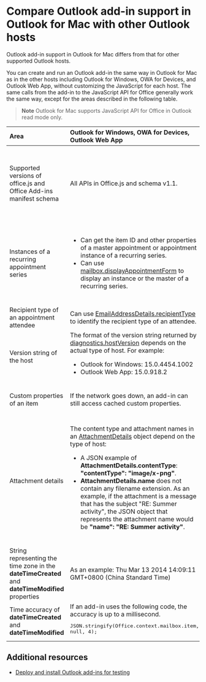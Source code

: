 
# Compare Outlook add-in support in Outlook for Mac with other Outlook hosts
Outlook add-in support in Outlook for Mac differs from that for other supported Outlook hosts.



You can create and run an Outlook add-in the same way in Outlook for Mac as in the other hosts including Outlook for Windows, OWA for Devices, and Outlook Web App, without customizing the JavaScript for each host. The same calls from the add-in to the JavaScript API for Office generally work the same way, except for the areas described in the following table.

 >**Note**  Outlook for Mac supports JavaScript API for Office in Outlook read mode only.

|**Area**|**Outlook for Windows, OWA for Devices, Outlook Web App**|**Outlook for Mac**|
|:-----|:-----|:-----|
|Supported versions of office.js and Office Add-ins manifest schema|All APIs in Office.js and schema v1.1.|<ul><li>Only APIs that are applicable in read mode. An add-in that uses the new and extended APIs in office.js v1.1 can be activated but the APIs for compose mode will not run properly on Outlook for Mac. </li><li>Schema v1.1.</li></ul>|
|Instances of a recurring appointment series|<ul><li>Can get the item ID and other properties of a master appointment or appointment instance of a recurring series. </li><li>Can use [mailbox.displayAppointmentForm](https://dev.outlook.com/reference/add-ins/Office.context.mailbox.html) to display an instance or the master of a recurring series.</li></ul>|<ul><li>Can get the item ID and other properties of the master appointment, but not those of an instance of a recurring series.</li><li>Can display the master appointment of a recurring series. Without the item ID, cannot display an instance of a recurring series.</li></ul>|
|Recipient type of an appointment attendee|Can use [EmailAddressDetails.recipientType](https://dev.outlook.com/reference/add-ins/simple-types.html) to identify the recipient type of an attendee.|**EmailAddressDetails.recipientType** returns **undefined** for appointment attendees.|
|Version string of the host |The format of the version string returned by [diagnostics.hostVersion](https://dev.outlook.com/reference/add-ins/Office.context.mailbox.diagnostics.html) depends on the actual type of host. For example:<ul><li>Outlook for Windows: 15.0.4454.1002</li><li>Outlook Web App: 15.0.918.2</li></ul>|An example of the version string returned by  **Diagnostics.hostVersion** on Outlook for Mac: 15.0 (140325)|
|Custom properties of an item|If the network goes down, an add-in can still access cached custom properties.|Because Outlook for Mac does not cache custom properties, if the network goes down, add-ins would not be able to access them.|
|Attachment details|The content type and attachment names in an [AttachmentDetails](https://dev.outlook.com/reference/add-ins/simple-types.mdl.aspx#AttachmentDetails) object depend on the type of host:<ul><li>A JSON example of <b>AttachmentDetails.contentType</b>: <b>"contentType": "image/x-png"</b>. </li><li><b>AttachmentDetails.name</b> does not contain any filename extension. As an example, if the attachment is a message that has the subject "RE: Summer activity", the JSON object that represents the attachment name would be <b>"name": "RE: Summer activity"</b>.</li></ul>|<ul><li>A JSON example of <b>AttachmentDetails.contentType</b>: <b>"contentType": "image/png"</b></li><li><b>AttachmentDetails.name</b> always includes a filename extension. Attachments that are mail items have a .eml extension, and appointments have a .ics extension. As an example, if an attachment is an email with the subject "RE: Summer activity", the JSON object that represents the attachment name would be <b>"name": "RE: Summer activity.eml"</b>.</li></ul>|
|String representing the time zone in the  **dateTimeCreated** and **dateTimeModified** properties|As an example: Thu Mar 13 2014 14:09:11 GMT+0800 (China Standard Time)|As an example: Thu Mar 13 2014 14:09:11 GMT+0800 (CST)|
|Time accuracy of  **dateTimeCreated** and **dateTimeModified**|If an add-in uses the following code, the accuracy is up to a millisecond.<br/><pre lang="javascript">JSON.stringify(Office.context.mailbox.item, null, 4);</pre>|The accuracy is up to only a second.|

## Additional resources



- [Deploy and install Outlook add-ins for testing](../outlook/testing-and-tips.md)
    

